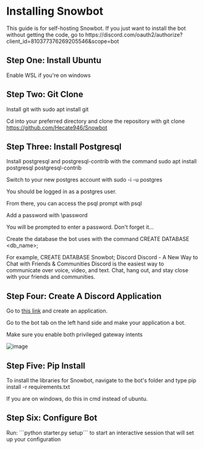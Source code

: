 <h1>Installing Snowbot</h1>
This guide is for self-hosting Snowbot. If you just want to install the bot without getting the code, go to https://discord.com/oauth2/authorize?client_id=810377376269205546&scope=bot

<h2>Step One: Install Ubuntu</h2>

Enable WSL if you're on windows

<h2>Step Two: Git Clone</h2>

Install git with 
sudo apt install git


Cd into your preferred directory and clone the repository with 
git clone https://github.com/Hecate946/Snowbot


<h2>Step Three: Install Postgresql</h2>

Install postgresql and postgresql-contrib with the command 
sudo apt install postgresql postgresql-contrib


Switch to your new postgres account with 
sudo -i -u postgres


You should be logged in as a postgres user.

From there, you can access the psql prompt with 
psql


Add a password with 
\password


You will be prompted to enter a password. Don't forget it...

Create the database the bot uses with the command 
CREATE DATABASE <db_name>;


For example, 
CREATE DATABASE Snowbot;
Discord
Discord - A New Way to Chat with Friends & Communities
Discord is the easiest way to communicate over voice, video, and text. Chat, hang out, and stay close with your friends and communities.

<h2>Step Four: Create A Discord Application</h2>

Go to [this link](https://discord.com/developers/applications) and create an application.

Go to the bot tab on the left hand side and make your application a bot.

Make sure you enable both privileged gateway intents

![image](https://user-images.githubusercontent.com/83441732/116746625-c5166800-a9ca-11eb-9a4d-64468fb3179c.png)

<h2>Step Five: Pip Install</h2>

To install the libraries for Snowbot, navigate to the bot's folder and type 
pip install -r requirements.txt

If you are on windows, do this in cmd instead of ubuntu.

<h2>Step Six: Configure Bot</h2>
Run: ```python starter.py setup``` to start an interactive session that will set up your configuration

